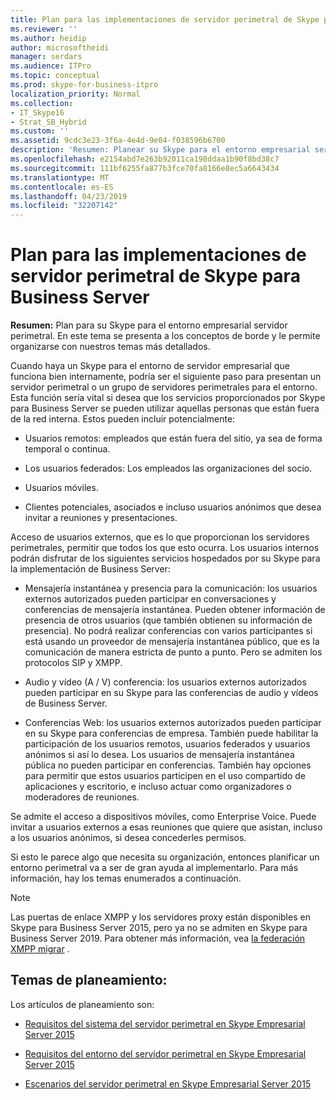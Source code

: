 ```yaml
---
title: Plan para las implementaciones de servidor perimetral de Skype para Business Server
ms.reviewer: ''
ms.author: heidip
author: microsoftheidi
manager: serdars
ms.audience: ITPro
ms.topic: conceptual
ms.prod: skype-for-business-itpro
localization_priority: Normal
ms.collection:
- IT_Skype16
- Strat_SB_Hybrid
ms.custom: ''
ms.assetid: 9cdc3e23-3f6a-4e4d-9e04-f038596b6700
description: 'Resumen: Planear su Skype para el entorno empresarial servidor perimetral. En este tema se presenta a los conceptos de borde y le permite organizarse con nuestros temas más detallados.'
ms.openlocfilehash: e2154abd7e263b92011ca198ddaa1b90f8bd38c7
ms.sourcegitcommit: 111bf6255fa877b3fce70fa8166e8ec5a6643434
ms.translationtype: MT
ms.contentlocale: es-ES
ms.lasthandoff: 04/23/2019
ms.locfileid: "32207142"
---
```

# <a name="plan-for-edge-server-deployments-in-skype-for-business-server"></a>Plan para las implementaciones de servidor perimetral de Skype para Business Server
 
**Resumen:** Plan para su Skype para el entorno empresarial servidor perimetral. En este tema se presenta a los conceptos de borde y le permite organizarse con nuestros temas más detallados.
  
Cuando haya un Skype para el entorno de servidor empresarial que funciona bien internamente, podría ser el siguiente paso para presentan un servidor perimetral o un grupo de servidores perimetrales para el entorno. Esta función sería vital si desea que los servicios proporcionados por Skype para Business Server se pueden utilizar aquellas personas que están fuera de la red interna. Estos pueden incluir potencialmente:
  
- Usuarios remotos: empleados que están fuera del sitio, ya sea de forma temporal o continua.
    
- Los usuarios federados: Los empleados las organizaciones del socio.
    
- Usuarios móviles.
    
- Clientes potenciales, asociados e incluso usuarios anónimos que desea invitar a reuniones y presentaciones.
    
Acceso de usuarios externos, que es lo que proporcionan los servidores perimetrales, permitir que todos los que esto ocurra. Los usuarios internos podrán disfrutar de los siguientes servicios hospedados por su Skype para la implementación de Business Server:
  
- Mensajería instantánea y presencia para la comunicación: los usuarios externos autorizados pueden participar en conversaciones y conferencias de mensajería instantánea. Pueden obtener información de presencia de otros usuarios (que también obtienen su información de presencia). No podrá realizar conferencias con varios participantes si está usando un proveedor de mensajería instantánea público, que es la comunicación de manera estricta de punto a punto. Pero se admiten los protocolos SIP y XMPP.
    
- Audio y vídeo (A / V) conferencia: los usuarios externos autorizados pueden participar en su Skype para las conferencias de audio y vídeos de Business Server.
    
- Conferencias Web: los usuarios externos autorizados pueden participar en su Skype para conferencias de empresa. También puede habilitar la participación de los usuarios remotos, usuarios federados y usuarios anónimos si así lo desea. Los usuarios de mensajería instantánea pública no pueden participar en conferencias. También hay opciones para permitir que estos usuarios participen en el uso compartido de aplicaciones y escritorio, e incluso actuar como organizadores o moderadores de reuniones.
    
Se admite el acceso a dispositivos móviles, como Enterprise Voice. Puede invitar a usuarios externos a esas reuniones que quiere que asistan, incluso a los usuarios anónimos, si desea concederles permisos.
  
Si esto le parece algo que necesita su organización, entonces planificar un entorno perimetral va a ser de gran ayuda al implementarlo. Para más información, hay los temas enumerados a continuación.

> [!NOTE]
> Las puertas de enlace XMPP y los servidores proxy están disponibles en Skype para Business Server 2015, pero ya no se admiten en Skype para Business Server 2019. Para obtener más información, vea [la federación XMPP migrar](../../../SfBServer2019/migration/migrating-xmpp-federation.md) . 
  
## <a name="planning-topics"></a>Temas de planeamiento:

Los artículos de planeamiento son:
  
- [Requisitos del sistema del servidor perimetral en Skype Empresarial Server 2015](system-requirements.md)
    
- [Requisitos del entorno del servidor perimetral en Skype Empresarial Server 2015](edge-environmental-requirements.md)
    
- [Escenarios del servidor perimetral en Skype Empresarial Server 2015](scenarios.md)
    

